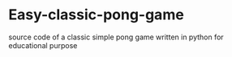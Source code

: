 # Easy-classic-pong-game
source code of a classic simple pong game written in python for educational purpose
